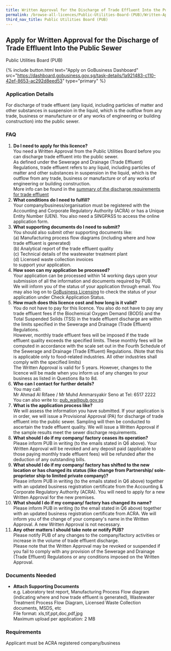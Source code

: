 ```yaml
---
title: Written Approval for the Discharge of Trade Effluent Into the Public Sewer
permalink: /browse-all-licences/Public-Utilities-Board-(PUB)/Written-Approval-for-the-Discharge-of-Trade-Effluent-Into-the-Public-Sewer
third_nav_title: Public Utilities Board (PUB)
---
```


## Apply for Written Approval for the Discharge of Trade Effluent Into the Public Sewer

Public Utilities Board (PUB)

{% include button.html text="Apply on GoBusiness Dashboard" src="https://dashboard.gobusiness.gov.sg/task-details/1a921483-c110-42ef-8653-ac292d8eed53" type="primary" %}

<H3>Application Details</H3>

<p>For discharge of trade effluent (any liquid, including particles of matter and other substances in suspension in the liquid, which is the outflow from any trade, business or manufacture or of any works of engineering or building construction) into the public sewer.</p>
<h3>FAQ</h3>
<ol>
<li><strong>Do I need to apply for this licence?</strong><br />You need a Written Approval from the Public Utilities Board before you can discharge trade effluent into the public sewer.<br />As defined under the Sewerage and Drainage (Trade Effluent) Regulations, trade effluent refers to any liquid, including particles of matter and other substances in suspension in the liquid, which is the outflow from any trade, business or manufacture or of any works of engineering or building construction.<br />More info can be found in the <a href="https://www.pub.gov.sg/Documents/requirements_UW.pdf" target="_blank" rel="noopener">summary of the discharge requirements for trade effluent</a></li>
<li><strong>What conditions do I need to fulfill?</strong><br />Your company/business/organisation must be registered with the Accounting and Corporate Regulatory Authority (ACRA) or has a Unique Entity Number (UEN). You also need a SINGPASS to access the online application form.</li>
<li><strong>What supporting documents do I need to submit?</strong><br />You should also submit other supporting documents like:<br />(a) Manufacturing process flow diagrams (including where and how trade effluent is generated)<br />(b) Analytical report of the trade effluent quality<br />(c) Technical details of the wastewater treatment plant<br />(d) Licensed waste collection invoices<br />to support your application.</li>
<li><strong>How soon can my application be processed?</strong><br />Your application can be processed within 14 working days upon your submission of all the information and documents required by PUB.<br />We will inform you of the status of your application through email. You may also log on to <a href="https://www.gobusiness.gov.sg/" target="_blank" rel="noopener">GoBusiness Licensing</a> to check the status of your application under Check Application Status.</li>
<li><strong>How much does this licence cost and how long is it valid?</strong><br />You do not have to pay for this licence. You also do not have to pay any trade effluent fees if the Biochemical Oxygen Demand (BOD5) and the Total Suspended Solids (TSS) in the trade effluent discharge are within the limits specified in the Sewerage and Drainage (Trade Effluent) Regulations.<br />However, monthly trade effluent fees will be imposed if the trade effluent quality exceeds the specified limits. These monthly fees will be computed in accordance with the scale set out in the Fourth Schedule of the Sewerage and Drainage (Trade Effluent) Regulations. (Note that this is applicable only to food-related industries. All other industries shall comply with the specified limits)<br />The Written Approval is valid for 5 years. However, changes to the licence will be made when you inform us of any changes to your business as listed in Questions 8a to 8d.</li>
<li><strong>Who can I contact for further details?</strong><br />You may call:<br />Mr Ahmad Al Rifaee / Mr Muhd Ammarsyakir Seno at Tel: 6517 2222<br />You can also write to: <a title="" href="mailto:pub_wa@pub.gov.sg" target="_blank" rel="noopener">pub_wa@pub.gov.sg</a></li>
<li><strong>What is the application process like?</strong><br />We will assess the information you have submitted. If your application is in order, we will issue a Provisional Approval (PA) for discharge of trade effluent into the public sewer. Sampling will then be conducted to ascertain the trade effluent quality. We will issue a Written Approval if the sample results meet the sewer discharge requirements.</li>
<li><strong>What should I do if my company/ factory ceases its operation?</strong><br />Please inform PUB in writing (to the emails stated in Q6 above). Your Written Approval will be revoked and any deposit paid (applicable to those paying monthly trade effluent fees) will be refunded after the deduction of any outstanding bills.</li>
<li><strong>What should I do if my company/ factory has shifted to the new location or has changed its status (like change from Partnership/ sole-proprietor ship to limited private company)?</strong><br />Please inform PUB in writing (to the emails stated in Q6 above) together with an updated business registration certificate from the Accounting & Corporate Regulatory Authority (ACRA). You will need to apply for a new Written Approval for the new premises.</li>
<li><strong>What should I do if my company/ factory has changed its name?</strong><br />Please inform PUB in writing (to the email stated in Q6 above) together with an updated business registration certificate from ACRA. We will inform you of the change of your company's name in the Written Approval. A new Written Approval is not necessary.</li>
<li><strong>Any other matters I should take note or notify PUB?</strong><br />Please notify PUB of any changes to the company/factory activities or increase in the volume of trade effluent discharge.<br />Please note that the Written Approval may be revoked or suspended if you fail to comply with any provision of the Sewerage and Drainage (Trade Effluent) Regulations or any conditions imposed on the Written Approval.</li>
</ol>

<H3>Documents Needed</H3>

<ul>
<li><strong>Attach Supporting Documents</strong><br>
e.g. Laboratory test report, Manufacturing Process Flow diagram (indicating where and how trade effluent is generated), Wastewater Treatment Process Flow Diagram, Licensed Waste Collection documents, MSDS, etc<br>
File format: xls,tif,ppt,doc,pdf,jpg<br>
Maximum upload per application: 2 MB
</li>

</ul>



<H3>Requirements</H3>

<p>Applicant must be ACRA registered company/business</p>

